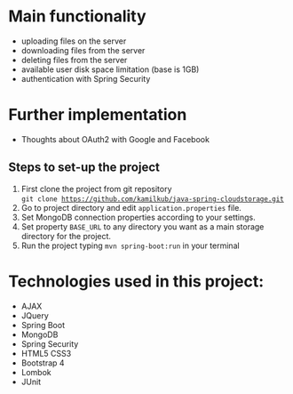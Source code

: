 # Main functionality
- uploading files on the server
- downloading files from the server
- deleting files from the server
- available user disk space limitation (base is 1GB)
- authentication with Spring Security

# Further implementation 
- Thoughts about OAuth2 with Google and Facebook


## Steps to set-up the project
1. First clone the project from git repository<br>
<code>git clone https://github.com/kamilkub/java-spring-cloudstorage.git</code>
2. Go to project directory and edit <code>application.properties</code> file. <br>
3. Set MongoDB connection properties according to your settings.
4. Set property <code>BASE_URL</code> to any directory you want as a main storage directory for the project.
5. Run the project typing <code>mvn spring-boot:run</code> in your terminal


# Technologies used in this project:
- AJAX 
- JQuery
- Spring Boot
- MongoDB
- Spring Security
- HTML5 CSS3
- Bootstrap 4
- Lombok
- JUnit
